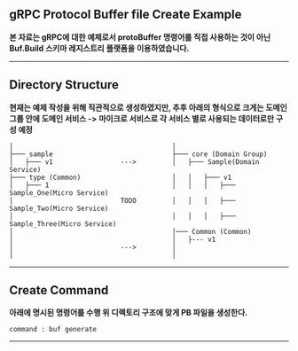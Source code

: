 ## gRPC  Protocol Buffer file Create Example
**본 자료는 gRPC에 대한 예제로서 protoBuffer 명령어를 직접 사용하는 것이 아닌 Buf.Build 스키마 레지스트리 플랫폼을 이용하였습니다.**

---
## Directory Structure
**현재는 예제 작성을 위해 직관적으로 생성하였지만, 추후 아래의 형식으로 크게는 도메인 그룹 안에 도메인 서비스 -> 마이크로 서비스로 각 서비스 별로 사용되는 
데이터로만 구성 예정**

    │                                        │
    ├─── sample                              ├─── core (Domain Group)
    │   ├─── v1                 --->         │   ├─── Sample(Domain Service) 
    ├─── type (Common)                       │   │   ├─── v1
    │   ├─── 1                               │   │   │   ├─── Sample_One(Micro Service)
    │                           TODO         │   │   │   ├─── Sample_Two(Micro Service)
    │                                        │   │   │   ├─── Sample_Three(Micro Service)
    │                                        │─── Common (Common)
    │                                        │   ├--- v1
    │                           --->         │
    │                                        │
     

---

## Create Command
**아래에 명시된 명령어를 수행 위 디렉토리 구조에 맞게 PB 파일을 생성한다.**

    command : buf generate

---
